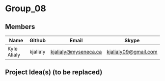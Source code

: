 # Group_08

## Members
| Name         | Github    | Email                       | Skype                |
| -----------  | --------- | --------------------------- | -------------------- |
| Kyle Alialy  | kjalialy  | kjalialy@myseneca.ca        | kjalialy09@gmail.com |

## Project Idea(s) (to be replaced)